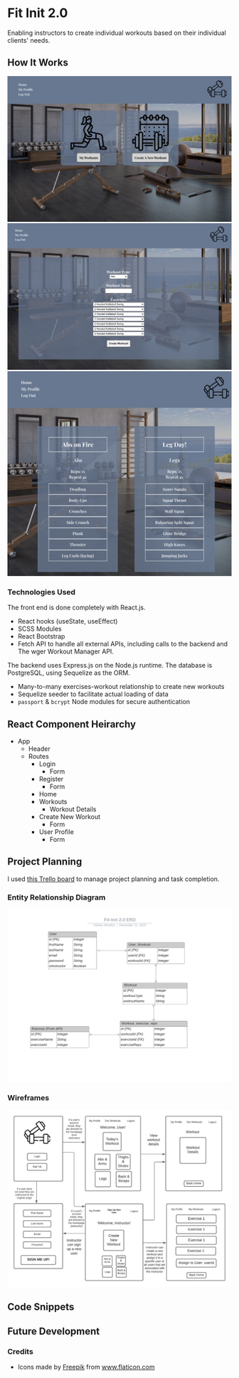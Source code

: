 # Fit Init 2.0

Enabling instructors to create individual workouts based on their individual clients' needs.


## How It Works

![Screenshot](images/homepage.png)
![Screenshot](images/createworkout.png)
![Screenshot](images/workouts.png)

### Technologies Used
The front end is done completely with React.js.
- React hooks (useState, useEffect)
- SCSS Modules
- React Bootstrap
- Fetch API to handle all external APIs, including calls to the backend and The wger Workout Manager API.

The backend uses Express.js on the Node.js runtime. The database is PostgreSQL, using Sequelize as the ORM.
- Many-to-many exercises-workout relationship to create new workouts
- Sequelize seeder to facilitate actual loading of data 
- `passport` & `bcrypt` Node modules for secure authentication

## React Component Heirarchy 

- App 
    - Header
    - Routes 
        - Login 
            - Form 
        - Register 
            - Form 
        - Home 
        - Workouts 
            - Workout Details 
        - Create New Workout 
            - Form 
        - User Profile
            - Form 
        
## Project Planning

I used [this Trello board](https://trello.com/b/YrxQNpLE/fit-init-20) to manage project planning and task completion.

### Entity Relationship Diagram 

![Entity Relationship Diagram](images/Fit-Init_2.0_ERD.png)


### Wireframes

![Wireframes](images/fit-init2.png)

## Code Snippets 




## Future Development


### Credits 
 - Icons made by <a href="http://www.freepik.com/" title="Freepik">Freepik</a> from <a href="https://www.flaticon.com/" title="Flaticon">www.flaticon.com</a>
